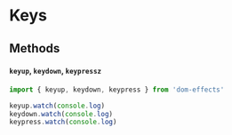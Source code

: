 # Keys

## Methods

#### `keyup`, `keydown`, `keypressz`
```ts
import { keyup, keydown, keypress } from 'dom-effects'

keyup.watch(console.log)
keydown.watch(console.log)
keypress.watch(console.log)
```
